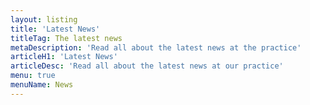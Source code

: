 ```yaml
---
layout: listing
title: 'Latest News'
titleTag: The latest news
metaDescription: 'Read all about the latest news at the practice'
articleH1: 'Latest News'
articleDesc: 'Read all about the latest news at our practice'
menu: true
menuName: News
---
```

